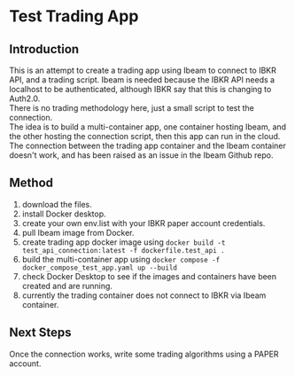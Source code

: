 # Test Trading App

## Introduction    
This is an attempt to create a trading app using Ibeam to connect to IBKR API, and a trading script.  Ibeam is needed because the IBKR API needs a localhost to be authenticated, although IBKR say that this is changing to Auth2.0.       
There is no trading methodology here, just a small script to test the connection.     
The idea is to build a multi-container app, one container hosting Ibeam, and the other hosting the connection script, then this app can run in the cloud.    
The connection between the trading app container and the Ibeam container doesn't work, and has been raised as an issue in the Ibeam Github repo.    

## Method   
1. download the files.
2. install Docker desktop.
3. create your own env.list with your IBKR paper account credentials.
4. pull Ibeam image from Docker.
5. create trading app docker image using ``docker build -t test_api_connection:latest -f dockerfile.test_api .``
6. build the multi-container app using ``docker compose -f docker_compose_test_app.yaml up --build``
7. check Docker Desktop to see if the images and containers have been created and are running.
8. currently the trading container does not connect to IBKR via Ibeam container.

## Next Steps
Once the connection works, write some trading algorithms using a PAPER account.   

